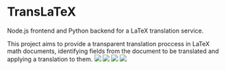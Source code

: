 # TransLaTeX
Node.js frontend and Python backend for a LaTeX translation service.

This project aims to provide a transparent translation proccess in LaTeX math documents, identifying fields from the document to be translated and applying a translation to them.
![](https://manueldeprada.com/blog/assets/translatex_4.png)
![](https://manueldeprada.com/blog/assets/translatex_3.png)
![](https://manueldeprada.com/blog/assets/translatex_2.png)
![](https://manueldeprada.com/blog/assets/translatex_1.png)
